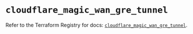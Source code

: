 # `cloudflare_magic_wan_gre_tunnel`

Refer to the Terraform Registry for docs: [`cloudflare_magic_wan_gre_tunnel`](https://registry.terraform.io/providers/cloudflare/cloudflare/5.7.0/docs/resources/magic_wan_gre_tunnel).
